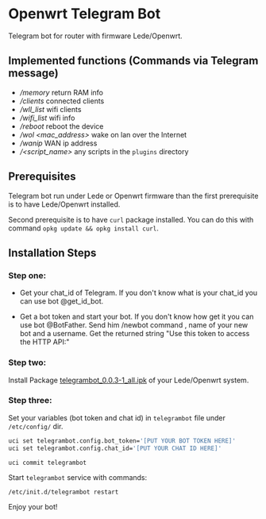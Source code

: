 # Openwrt Telegram Bot

Telegram bot for router with firmware Lede/Openwrt.

## Implemented functions (Commands via Telegram message)

  - */memory* return RAM info
  - */clients* connected clients
  - */wll_list* wifi clients
  - */wifi_list* wifi info
  - */reboot* reboot the device
  - */wol <mac_address>* wake on lan over the Internet
  - */wanip* WAN ip address
  - */<script_name>* any scripts in the `plugins` directory

## Prerequisites

Telegram bot run under Lede or Openwrt firmware than the first prerequisite is to have Lede/Openwrt installed.

Second prerequisite is to have `curl` package installed. You can do this with command `opkg update && opkg install curl`.

## Installation Steps

### Step one:

- Get your chat_id of Telegram. If you don't know what is your chat_id you can use bot @get_id_bot.

- Get a bot token and start your bot. If you don't know how get it you can use bot @BotFather. Send him /newbot command , name of your new bot and a username. Get the returned string "Use this token to access the HTTP API:" 

### Step two:

Install Package  [telegrambot_0.0.3-1_all.ipk](http://openwrt.132lan.ru/packages/packages-19.07/mipsel_24kc/packages/telegrambot_0.0.3-1_all.ipk) of your Lede/Openwrt system.

### Step three:

Set your variables (bot token and chat id) in `telegrambot` file under `/etc/config/` dir.

```sh
uci set telegrambot.config.bot_token='[PUT YOUR BOT TOKEN HERE]'
uci set telegrambot.config.chat_id='[PUT YOUR CHAT ID HERE]'

uci commit telegrambot
```

Start `telegrambot` service with commands:

```/etc/init.d/telegrambot restart```

Enjoy your bot!
